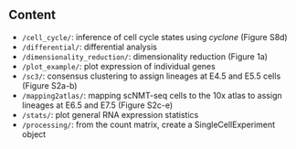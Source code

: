 Content
-------
* `/cell_cycle/`: inference of cell cycle states using *cyclone* (Figure S8d)
* `/differential/`: differential analysis
* `/dimensionality_reduction/`: dimensionality reduction (Figure 1a)
* `/plot_example/`: plot expression of individual genes
* `/sc3/`: consensus clustering to assign lineages at E4.5 and E5.5 cells (Figure S2a-b)
* `/mapping2atlas/`: mapping scNMT-seq cells to the 10x atlas to assign lineages at E6.5 and E7.5 (Figure S2c-e)
* `/stats/`: plot general RNA expression statistics
* `/processing/`: from the count matrix, create a SingleCellExperiment object


